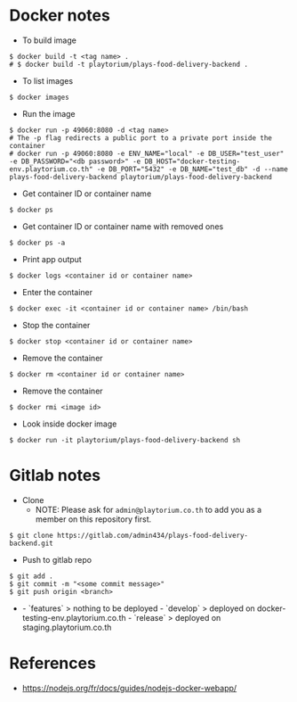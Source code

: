 # Docker notes
- To build image
```
$ docker build -t <tag name> .
# $ docker build -t playtorium/plays-food-delivery-backend .
```
- To list images
```
$ docker images
```
- Run the image
```
$ docker run -p 49060:8080 -d <tag name>
# The -p flag redirects a public port to a private port inside the container
# docker run -p 49060:8080 -e ENV_NAME="local" -e DB_USER="test_user" -e DB_PASSWORD="<db password>" -e DB_HOST="docker-testing-env.playtorium.co.th" -e DB_PORT="5432" -e DB_NAME="test_db" -d --name plays-food-delivery-backend playtorium/plays-food-delivery-backend
```
- Get container ID or container name
```
$ docker ps
```
- Get container ID or container name with removed ones
```
$ docker ps -a
```
- Print app output
```
$ docker logs <container id or container name>
```
- Enter the container
```
$ docker exec -it <container id or container name> /bin/bash
```
- Stop the container
```
$ docker stop <container id or container name>
```
- Remove the container
```
$ docker rm <container id or container name>
```
- Remove the container
```
$ docker rmi <image id>
```
- Look inside docker image
```
$ docker run -it playtorium/plays-food-delivery-backend sh
```

# Gitlab notes
- Clone
  - NOTE: Please ask for `admin@playtorium.co.th` to add you as a member on this repository first.
```
$ git clone https://gitlab.com/admin434/plays-food-delivery-backend.git
```
- Push to gitlab repo
```
$ git add .
$ git commit -m "<some commit message>"
$ git push origin <branch>
```
- <branch>
  - `features` > nothing to be deployed
  - `develop` > deployed on docker-testing-env.playtorium.co.th
  - `release` > deployed on staging.playtorium.co.th

# References
- https://nodejs.org/fr/docs/guides/nodejs-docker-webapp/
